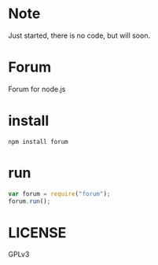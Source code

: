 Note
====


Just started, there is no code, but will soon.

Forum
=====


Forum for node.js

install
=======

    npm install forum

run
===
```js
var forum = require("forum");
forum.run();
```

LICENSE
=======

GPLv3
